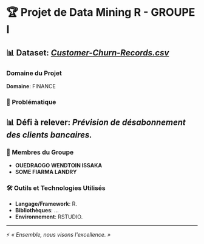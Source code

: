 # 🏆 Projet de Data Mining R - GROUPE I

## 📊 Dataset: *[Customer-Churn-Records.csv](data/Customer-Churn-Records.csv)*

### Domaine du Projet
**Domaine**: FINANCE

### 🧠 Problématique
## 📊 Défi à relever: *Prévision de désabonnement des clients bancaires.*

> 
<!-- >> *Exemple*: Comment prévoir les ventes en fonction des tendances historiques des données ? -->

### 👥 Membres du Groupe
- **OUEDRAOGO WENDTOIN ISSAKA** 
- **SOME FIARMA LANDRY** 

### 🛠️ Outils et Technologies Utilisés
- **Langage/Framework**: R.
- **Bibliothèques**: ...
- **Environnement**: RSTUDIO.

---

⚡ *« Ensemble, nous visons l'excellence. »*
